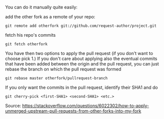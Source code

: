You can do it manually quite easily:

add the other fork as a remote of your repo:

```
git remote add otherfork git://github.com/request-author/project.git
```

fetch his repo's commits

```
git fetch otherfork
```

You have then two options to apply the pull request (if you don't want to choose pick 1.)
If you don't care about applying also the eventual commits that have been added between the origin and the pull request, you can just rebase the branch on which the pull request was formed

```
git rebase master otherfork/pullrequest-branch
```

If you only want the commits in the pull request, identify their SHA1 and do
```
git cherry-pick <first-SHA1> <second-SHA1> <etc.>
```

Source: https://stackoverflow.com/questions/6022302/how-to-apply-unmerged-upstream-pull-requests-from-other-forks-into-my-fork
